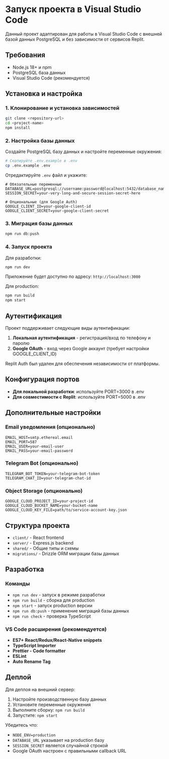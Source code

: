 # Запуск проекта в Visual Studio Code

Данный проект адаптирован для работы в Visual Studio Code с внешней базой данных PostgreSQL и без зависимости от сервисов Replit.

## Требования

- Node.js 18+ и npm
- PostgreSQL база данных
- Visual Studio Code (рекомендуется)

## Установка и настройка

### 1. Клонирование и установка зависимостей

```bash
git clone <repository-url>
cd <project-name>
npm install
```

### 2. Настройка базы данных

Создайте PostgreSQL базу данных и настройте переменные окружения:

```bash
# Скопируйте .env.example в .env
cp .env.example .env
```

Отредактируйте `.env` файл и укажите:

```env
# Обязательные переменные
DATABASE_URL=postgresql://username:password@localhost:5432/database_name
SESSION_SECRET=your-very-long-and-secure-session-secret-here

# Опциональные (для Google Auth)
GOOGLE_CLIENT_ID=your-google-client-id
GOOGLE_CLIENT_SECRET=your-google-client-secret
```

### 3. Миграция базы данных

```bash
npm run db:push
```

### 4. Запуск проекта

Для разработки:
```bash
npm run dev
```

Приложение будет доступно по адресу: `http://localhost:3000`

Для production:
```bash
npm run build
npm start
```

## Аутентификация

Проект поддерживает следующие виды аутентификации:

1. **Локальная аутентификация** - регистрация/вход по телефону и паролю
2. **Google OAuth** - вход через Google аккаунт (требует настройки GOOGLE_CLIENT_ID)

Replit Auth был удален для обеспечения независимости от платформы.

## Конфигурация портов

- **Для локальной разработки**: используйте PORT=3000 в .env
- **Для совместимости с Replit**: используйте PORT=5000 в .env

## Дополнительные настройки

### Email уведомления (опционально)
```env
EMAIL_HOST=smtp.ethereal.email
EMAIL_PORT=587
EMAIL_USER=your-email-user
EMAIL_PASS=your-email-password
```

### Telegram Bot (опционально)
```env
TELEGRAM_BOT_TOKEN=your-telegram-bot-token
TELEGRAM_CHAT_ID=your-telegram-chat-id
```

### Object Storage (опционально)
```env
GOOGLE_CLOUD_PROJECT_ID=your-project-id
GOOGLE_CLOUD_BUCKET_NAME=your-bucket-name
GOOGLE_CLOUD_KEY_FILE=path/to/service-account-key.json
```

## Структура проекта

- `client/` - React frontend
- `server/` - Express.js backend  
- `shared/` - Общие типы и схемы
- `migrations/` - Drizzle ORM миграции базы данных

## Разработка

### Команды

- `npm run dev` - запуск в режиме разработки
- `npm run build` - сборка для production
- `npm start` - запуск production версии  
- `npm run db:push` - применение миграций базы данных
- `npm run check` - проверка TypeScript

### VS Code расширения (рекомендуется)

- **ES7+ React/Redux/React-Native snippets**
- **TypeScript Importer**
- **Prettier - Code formatter**
- **ESLint**
- **Auto Rename Tag**

## Деплой

Для деплоя на внешний сервер:

1. Настройте производственную базу данных
2. Установите переменные окружения
3. Выполните сборку: `npm run build`  
4. Запустите: `npm start`

Убедитесь что:
- `NODE_ENV=production`
- `DATABASE_URL` указывает на production базу
- `SESSION_SECRET` является случайной строкой
- Google OAuth настроен с правильными callback URL